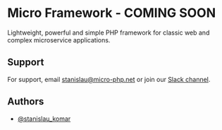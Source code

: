 
# Micro Framework - COMING SOON

Lightweight, powerful and simple PHP framework for classic web and complex microservice applications.

## Support

For support, email stanislau@micro-php.net or join our [Slack channel](https://join.slack.com/t/microframewor-noj4784/shared_invite/zt-13q3toxth-Qq6y1jATkY5~lFgHOFTGeg).


## Authors

- [@stanislau_komar](https://www.github.com/asisyas)
